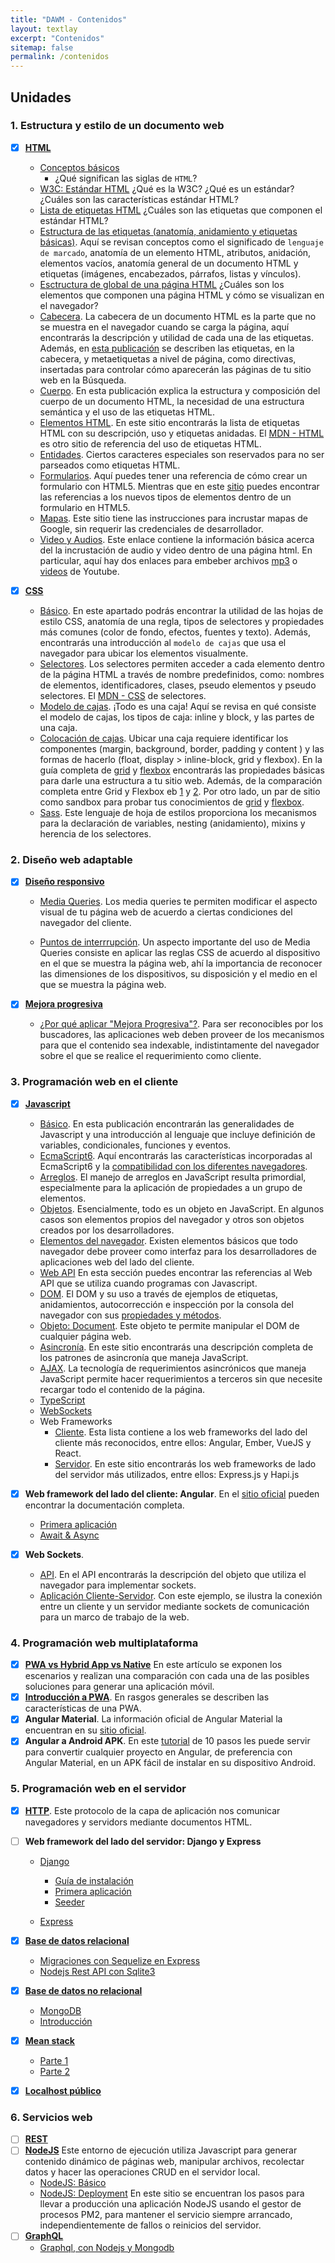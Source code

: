 ```yaml
---
title: "DAWM - Contenidos"
layout: textlay
excerpt: "Contenidos"
sitemap: false
permalink: /contenidos
---
```


## Unidades
### 1. Estructura y estilo de un documento web

- [x] [**HTML**](https://developer.mozilla.org/es/docs/Web/HTML)

  - [Conceptos básicos](https://developer.mozilla.org/es/docs/Web/HTML) 
    - ¿Qué significan las siglas de `HTML`?
  - [W3C: Estándar HTML](https://www.w3.org/TR/html52/) ¿Qué es la W3C? ¿Qué es un estándar? ¿Cuáles son las características estándar HTML?
  - [Lista de etiquetas HTML](https://acercadehtml.com/etiquetas-html.html) ¿Cuáles son las etiquetas que componen el estándar HTML?
  - [Estructura de las etiquetas (anatomía, anidamiento y etiquetas básicas)](https://developer.mozilla.org/es/docs/Learn/Getting_started_with_the_web/HTML_basics). Aquí se revisan conceptos como el significado de `lenguaje de marcado`, anatomía de un elemento HTML, atributos, anidación, elementos vacíos, anatomía general de un documento HTML y etiquetas (imágenes, encabezados, párrafos, listas y vínculos).
  - [Esctructura de global de una página HTML](http://www.edu4java.com/es/web/html5-estructura-global.html) ¿Cuáles son los elementos que componen una página HTML y cómo se visualizan en el navegador?
  - [Cabecera](https://developer.mozilla.org/es/docs/Web/HTML). La cabecera de un documento HTML es la parte que no se muestra en el navegador cuando se carga la página, aquí encontrarás la descripción y utilidad de cada una de las etiquetas.  Además, en [esta publicación](https://support.google.com/webmasters/answer/79812?hl=es) se describen las etiquetas, en la cabecera, y metaetiquetas a nivel de página, como directivas, insertadas para controlar cómo aparecerán las páginas de tu sitio web en la Búsqueda.
  - [Cuerpo](https://developer.mozilla.org/en-US/docs/Learn/HTML/Introduction_to_HTML/HTML_text_fundamentals). En esta publicación explica la estructura y composición del cuerpo de un documento HTML, la necesidad de una estructura semántica y el uso de las etiquetas HTML.
  - [Elementos HTML](https://html.spec.whatwg.org/multipage/). En este sitio encontrarás la lista de etiquetas HTML con su descripción, uso y etiquetas anidadas. El [MDN - HTML](https://developer.mozilla.org/es/docs/Web/HTML/Elemento) es otro sitio de referencia del uso de etiquetas HTML.
  - [Entidades](https://dev.w3.org/html5/html-author/charref). Ciertos caracteres especiales son reservados para no ser parseados como etiquetas HTML.
  - [Formularios](https://www.html5rocks.com/es/tutorials/forms/html5forms/). Aquí puedes tener una referencia de cómo crear un formulario con HTML5. Mientras que en este [sitio](https://www.webfx.com/blog/web-design/new-html5-form-input-types/) puedes encontrar las referencias a los nuevos tipos de elementos dentro de un formulario en HTML5. 
  - [Mapas](https://mappinggis.com/2012/05/como-insertar-un-mapa-de-google-maps-en-tu-web/). Este sitio tiene las instrucciones para incrustar mapas de Google, sin requerir las credenciales de desarrollador. 
  - [Video y Audios](https://developer.mozilla.org/es/docs/Web/HTML/Usando_audio_y_video_con_HTML5). Este enlace contiene la información básica acerca del la incrustación de audio y video dentro de una página html. En particular, aquí hay dos enlaces para embeber archivos [mp3](https://www.labnol.org/internet/google-drive-mp3-embed/2232/) o [videos](https://www.desarrollolibre.net/blog/html/como-insertar-videos-de-youtube-en-nuestra-web-html#.XtccmDr0k2w)  de Youtube.
  
- [X] [**CSS**](https://developer.mozilla.org/es/docs/Web/CSS) 

  - [Básico](https://developer.mozilla.org/es/docs/Learn/Getting_started_with_the_web/CSS_basics). En este apartado podrás encontrar la utilidad de las hojas de estilo CSS, anatomía de una regla, tipos de selectores y propiedades más comunes (color de fondo, efectos, fuentes y texto). Además, encontrarás una introducción al `modelo de cajas` que usa el navegador para ubicar los elementos visualmente.
  - [Selectores](https://www.csssolid.com/css-selectors.html). Los selectores permiten acceder a cada elemento dentro de la página HTML a través de nombre predefinidos, como: nombres de elementos, identificadores, clases, pseudo elementos y pseudo selectores. El [MDN - CSS](https://developer.mozilla.org/es/docs/Web/CSS/Selectores_CSS) de selectores.
  - [Modelo de cajas](https://developer.mozilla.org/es/docs/Learn/CSS/Building_blocks/El_modelo_de_caja). ¡Todo es una caja! Aquí se revisa en qué consiste el modelo de cajas, los tipos de caja: inline y block, y las partes de una caja.
  - [Colocación de cajas](https://www.diegocmartin.com/modelo-de-cajas-y-posicionamiento-css/). Ubicar una caja requiere identificar los componentes (margin, background, border, padding y content ) y las formas de hacerlo (float, display > inline-block, grid y flexbox). En la guía completa de [grid](https://css-tricks.com/snippets/css/complete-guide-grid/) y [flexbox](https://css-tricks.com/snippets/css/a-guide-to-flexbox/) encontrarás las propiedades básicas para darle una estructura a tu sitio web. Además, de la comparación completa entre Grid y Flexbox eb [1](https://css-tricks.com/quick-whats-the-difference-between-flexbox-and-grid/) y [2](https://hackernoon.com/the-ultimate-css-battle-grid-vs-flexbox-d40da0449faf). Por otro lado, un par de sitio como sandbox para probar tus conocimientos de [grid](https://cssgridgarden.com/#es) y [flexbox](https://flexboxfroggy.com/#es). 
  - [Sass](https://sass-lang.com/). Este lenguaje de hoja de estilos proporciona los mecanismos para la declaración de variables, nesting (anidamiento), mixins y herencia de los selectores.
  

### 2. Diseño web adaptable

- [X] [**Diseño responsivo**](https://developer.mozilla.org/en-US/docs/Web/Progressive_web_apps/Responsive/responsive_design_building_blocks)
  
  - [Media Queries](https://developer.mozilla.org/es/docs/CSS/Media_queries). Los media queries te permiten modificar el aspecto visual de tu página web de acuerdo a ciertas condiciones del navegador del cliente.
  
  - [Puntos de interrrupción](https://responsivedesign.is/develop/browser-feature-support/media-queries-for-common-device-breakpoints/). Un aspecto importante del uso de Media Queries consiste en aplicar las reglas CSS de acuerdo al dispositivo en el que se muestra la página web, ahí la importancia de reconocer las dimensiones de los dispositivos, su disposición y el medio en el que se muestra la página web. 

- [X] [**Mejora progresiva**](https://developer.mozilla.org/es/docs/Glossary/Progressive_Enhancement)

  - [¿Por qué aplicar "Mejora Progresiva"?](https://developer.mozilla.org/es/docs/Web/Progressive_web_apps/Ventajas). Para ser reconocibles por los buscadores, las aplicaciones web deben proveer de los mecanismos para que el contenido sea indexable, indistintamente del navegador sobre el que se realice el requerimiento como cliente.

### 3. Programación web en el cliente

- [X] [**Javascript**](https://developer.mozilla.org/es/docs/Web/JavaScript)

  - [Básico](https://developer.mozilla.org/es/docs/Learn/Getting_started_with_the_web/JavaScript_basics). En esta publicación encontrarán las generalidades de Javascript y una introducción al lenguaje que incluye definición de variables, condicionales, funciones y eventos.
  - [EcmaScript6](http://es6-features.org/#). Aquí encontrarás las características incorporadas al EcmaScript6 y la [compatibilidad con los diferentes navegadores](http://kangax.github.io/compat-table/es6/). 
  - [Arreglos](https://developer.mozilla.org/es/docs/Web/JavaScript/Referencia/Objetos_globales/Array). El manejo de arreglos en JavaScript resulta primordial, especialmente para la aplicación de propiedades a un grupo de elementos.
  - [Objetos](https://developer.mozilla.org/es/docs/Web/JavaScript/Guide/Trabajando_con_objectos). Esencialmente, todo es un objeto en JavaScript. En algunos casos son elementos propios del navegador y otros son objetos creados por los desarrolladores.
  - [Elementos del navegador](https://javascript.info/browser-environment). Existen elementos básicos que todo navegador debe proveer como interfaz para los desarrolladores de aplicaciones web del lado del cliente.
  - [Web API](https://developer.mozilla.org/es/docs/Web/API) En esta sección puedes encontrar las referencias al Web API que se utiliza cuando programas con Javascript.
  - [DOM](https://javascript.info/dom-nodes). El DOM y su uso a través de ejemplos de etiquetas, anidamientos, autocorrección e inspección por la consola del navegador con sus [propiedades y métodos](https://developer.mozilla.org/es/docs/Web/API/Document).
  - [Objeto: Document](https://javascript.info/dom-navigation). Este objeto te permite manipular el DOM de cualquier página web.
  - [Asincronía](https://lemoncode.net/lemoncode-blog/2018/1/29/javascript-asincrono). En este sitio encontrarás una descripción completa de los patrones de asincronía que maneja JavaScript.
  - [AJAX](https://www.espai.es/blog/2019/07/ajax-con-fetch-api/). La tecnología de requerimientos asincrónicos que maneja JavaScript permite hacer requerimientos a terceros sin que necesite recargar todo el contenido de la página.
  - [TypeScript](google.com)
  - [WebSockets](google.com)
  - Web Frameworks
    - [Cliente](https://github.com/collections/front-end-javascript-frameworks). Esta lista contiene a los web frameworks del lado del cliente más reconocidos, entre ellos: Angular, Ember, VueJS y React. 
    - [Servidor](https://www.devsaran.com/blog/10-best-nodejs-frameworks-developers). En este sitio encontrarás los web frameworks de lado del servidor más utilizados, entre ellos: Express.js y Hapi.js
  
- [X] **Web framework del lado del cliente: Angular**. En el [sitio oficial](https://angular.io/) pueden encontrar la documentación completa.

  - [Primera aplicación](https://angular.io/start)
  - [Await & Async](https://medium.com/@balramchavan/using-async-await-feature-in-angular-587dd56fdc77)

- [X] **Web Sockets**.
  
  - [API](https://developer.mozilla.org/es/docs/Web/API/WebSockets_API). En el API encontrarás la descripción del objeto que utiliza el navegador para implementar sockets.
  - [Aplicación Cliente-Servidor](https://levelup.gitconnected.com/getting-started-with-node-js-and-websockets-f22dd0452105). Con este ejemplo, se ilustra la conexión entre un cliente y un servidor mediante sockets de comunicación para un marco de trabajo de la web.

### 4. Programación web multiplataforma

- [X] [**PWA vs Hybrid App vs Native**](https://blog.bitsrc.io/4-ways-to-build-your-mobile-app-make-the-right-choice-efe079c7c817) En este artículo se exponen los escenarios y realizan una comparación con cada una de las posibles soluciones para generar una aplicación móvil. 
- [X] [**Introducción a PWA**](https://developer.mozilla.org/es/docs/Web/Progressive_web_apps/Introduction). En rasgos generales se describen las características de una PWA. 
- [X] **Angular Material**. La información oficial de Angular Material la encuentran en su [sitio oficial](https://material.angular.io/).
- [X] **Angular a Android APK**. En este [tutorial](https://medium.com/@christof.thalmann/convert-angular-project-to-android-apk-in-10-steps-c49e2fddd29) de 10 pasos les puede servir para convertir cualquier proyecto en Angular, de preferencia con Angular Material, en un APK fácil de instalar en su dispositivo Android.

### 5. Programación web en el servidor

- [X] [**HTTP**](https://developer.mozilla.org/es/docs/Web/HTTP). Este protocolo de la capa de aplicación nos comunicar navegadores y servidors mediante documentos HTML.

- [ ] **Web framework del lado del servidor: Django y Express**
  
  - [Django](/)
    - [Guía de instalación](https://docs.djangoproject.com/en/3.0/intro/install/)
    - [Primera aplicación](https://docs.djangoproject.com/en/3.0/intro/tutorial01/)
    - [Seeder](https://pypi.org/project/django-seed/)
    
  - [Express]()
  
- [X] [**Base de datos relacional**](/)
  
  - [Migraciones con Sequelize en Express](https://gist.github.com/vapurrmaid/a111bf3fc0224751cb2f76532aac2465)
  - [Nodejs Rest API con Sqlite3](https://www.youtube.com/watch?v=hVulRRdXWYI)

- [X] [**Base de datos no relacional**](/)
  
  - [MongoDB](https://www.youtube.com/watch?v=EE8ZTQxa0AM)
  - [Introducción](https://www.youtube.com/watch?v=lWMemPN9t6Q)

- [X] [**Mean stack**](https://medium.com/@jeremyvsjeremy/what-is-the-mean-stack-9d11ae2cd384)
  - [Parte 1](https://www.youtube.com/watch?v=khCIunNAEHI&t=142s) 
  - [Parte 2](https://www.youtube.com/watch?v=ccBtSAMFjto)
  
- [X] [**Localhost público**](https://blog.nearsoftjobs.com/haz-p%C3%BAblico-tu-localhost-con-ngrok-ebb3cff501a1)

### 6. Servicios web

- [ ] [**REST**](/)
- [ ] [**NodeJS**](https://nodejs.org/en/) Este entorno de ejecución utiliza Javascript para generar contenido dinámico de páginas web, manipular archivos, recolectar datos y hacer las operaciones CRUD en el servidor local. 
  - [NodeJS: Básico](https://www.w3schools.com/nodejs/nodejs_get_started.asp)
  - [NodeJS: Deployment](https://desarrolloweb.com/articulos/ejecutar-aplicacion-nodejs-pm2.html) En este sitio se encuentran los pasos para llevar a producción una aplicación NodeJS usando el gestor de procesos PM2, para mantener el servicio siempre arrancado, independientemente de fallos o reinicios del servidor.
- [ ] [**GraphQL**](/)
  - [Graphql, con Nodejs y Mongodb](https://www.youtube.com/watch?v=Wl8O6wW4FJU)
